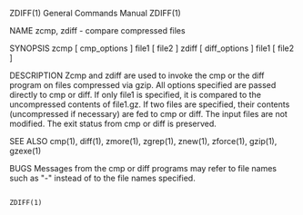 ZDIFF(1)                                                                                   General Commands Manual                                                                                   ZDIFF(1)

NAME
       zcmp, zdiff - compare compressed files

SYNOPSIS
       zcmp [ cmp_options ] file1 [ file2 ]
       zdiff [ diff_options ] file1 [ file2 ]

DESCRIPTION
       Zcmp  and zdiff are used to invoke the cmp or the diff program on files compressed via gzip.  All options specified are passed directly to cmp or diff.  If only file1 is specified, it is compared to
       the uncompressed contents of file1.gz.  If two files are specified, their contents (uncompressed if necessary) are fed to cmp or diff.  The input files are not modified.  The exit status from cmp or
       diff is preserved.

SEE ALSO
       cmp(1), diff(1), zmore(1), zgrep(1), znew(1), zforce(1), gzip(1), gzexe(1)

BUGS
       Messages from the cmp or diff programs may refer to file names such as "-" instead of to the file names specified.

                                                                                                                                                                                                     ZDIFF(1)
